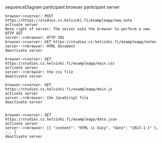 sequenceDiagram
participant browser
participant server

    browser->>server: POST https://https://studies.cs.helsinki.fi/exampleapp/new_note
    activate server
    Note right of server: The server asks the browser to perform a new HTTP GET
    server-->>browser: HTTP 302
    browser->>server: GET https://studies.cs.helsinki.fi/exampleapp/notes
    server-->>browser: HTML document
    deactivate server

    browser->>server: GET https://studies.cs.helsinki.fi/exampleapp/main.css
    activate server
    server-->>browser: the css file
    deactivate server

    browser->>server: GET https://studies.cs.helsinki.fi/exampleapp/main.js
    activate server
    server-->>browser: the JavaScript file
    deactivate server


    browser->>server: GET https://studies.cs.helsinki.fi/exampleapp/data.json
    activate server
    server-->>browser: [{ "content": "HTML is Easy", "date": "2023-1-1" }, ... ]
    deactivate server
